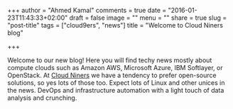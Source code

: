 +++
author = "Ahmed Kamal"
comments = true
date = "2016-01-23T11:43:33+02:00"
draft = false
image = ""
menu = ""
share = true
slug = "post-title"
tags = ["cloud9ers", "news"]
title = "Welcome to Cloud Niners blog"

+++

Welcome to our new blog! Here you will find techy news mostly about compute clouds such as Amazon AWS, Microsoft Azure, IBM Softlayer, or OpenStack. At [Cloud Niners](http://cloud9ers.com) we have a tendency to prefer open-source solutions, so yes lots of those too. Expect lots of Linux and other unices in the news. DevOps and infrastructure automation with a light touch of data analysis and crunching. 

